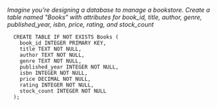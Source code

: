 *Imagine you're designing a database to manage a bookstore. Create a table named "Books" with attributes for book_id, title, author, genre, published_year, isbn, price, rating, and stock_count*

      CREATE TABLE IF NOT EXISTS Books (
        book_id INTEGER PRIMARY KEY,
        title TEXT NOT NULL,
        author TEXT NOT NULL,
        genre TEXT NOT NULL,
        published_year INTEGER NOT NULL,
        isbn INTEGER NOT NULL,
        price DECIMAL NOT NULL,
        rating INTEGER NOT NULL,
        stock_count INTEGER NOT NULL
      );
